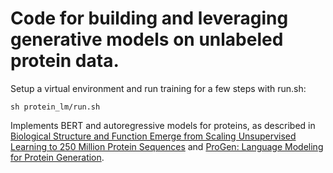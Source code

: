 # Code for building and leveraging generative models on unlabeled protein data.


Setup a virtual environment and run training for a few steps with run.sh:

```
sh protein_lm/run.sh
```


Implements BERT and autoregressive models for proteins, as described in
[Biological Structure and Function Emerge from Scaling Unsupervised Learning to 250 Million Protein Sequences](https://www.biorxiv.org/content/10.1101/622803v1.full) and [ProGen: Language Modeling for Protein Generation](https://www.biorxiv.org/content/10.1101/2020.03.07.982272v2).

